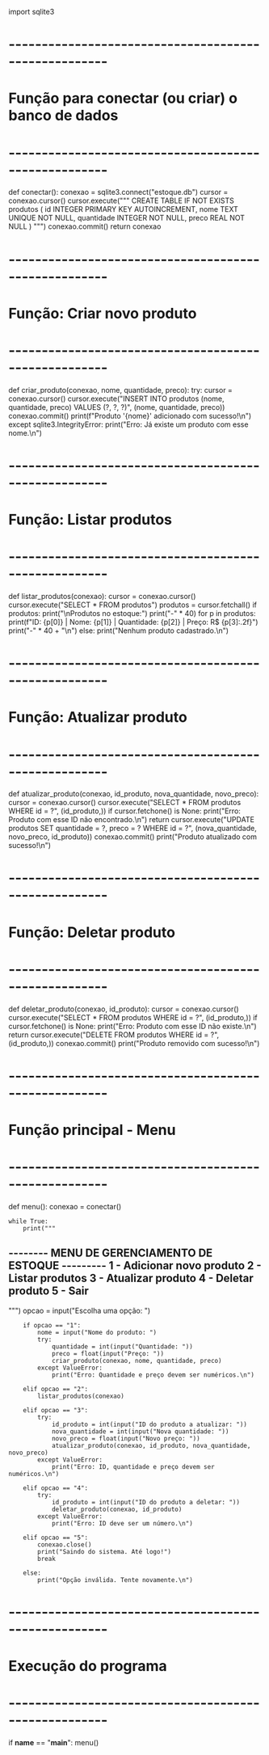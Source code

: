 
import sqlite3

# -----------------------------------------------------
# Função para conectar (ou criar) o banco de dados
# -----------------------------------------------------
def conectar():
    conexao = sqlite3.connect("estoque.db")
    cursor = conexao.cursor()
    cursor.execute("""
        CREATE TABLE IF NOT EXISTS produtos (
            id INTEGER PRIMARY KEY AUTOINCREMENT,
            nome TEXT UNIQUE NOT NULL,
            quantidade INTEGER NOT NULL,
            preco REAL NOT NULL
        )
    """)
    conexao.commit()
    return conexao

# -----------------------------------------------------
# Função: Criar novo produto
# -----------------------------------------------------
def criar_produto(conexao, nome, quantidade, preco):
    try:
        cursor = conexao.cursor()
        cursor.execute("INSERT INTO produtos (nome, quantidade, preco) VALUES (?, ?, ?)",
                       (nome, quantidade, preco))
        conexao.commit()
        print(f"Produto '{nome}' adicionado com sucesso!\n")
    except sqlite3.IntegrityError:
        print("Erro: Já existe um produto com esse nome.\n")

# -----------------------------------------------------
# Função: Listar produtos
# -----------------------------------------------------
def listar_produtos(conexao):
    cursor = conexao.cursor()
    cursor.execute("SELECT * FROM produtos")
    produtos = cursor.fetchall()
    if produtos:
        print("\nProdutos no estoque:")
        print("-" * 40)
        for p in produtos:
            print(f"ID: {p[0]} | Nome: {p[1]} | Quantidade: {p[2]} | Preço: R$ {p[3]:.2f}")
        print("-" * 40 + "\n")
    else:
        print("Nenhum produto cadastrado.\n")

# -----------------------------------------------------
# Função: Atualizar produto
# -----------------------------------------------------
def atualizar_produto(conexao, id_produto, nova_quantidade, novo_preco):
    cursor = conexao.cursor()
    cursor.execute("SELECT * FROM produtos WHERE id = ?", (id_produto,))
    if cursor.fetchone() is None:
        print("Erro: Produto com esse ID não encontrado.\n")
        return
    cursor.execute("UPDATE produtos SET quantidade = ?, preco = ? WHERE id = ?",
                   (nova_quantidade, novo_preco, id_produto))
    conexao.commit()
    print("Produto atualizado com sucesso!\n")

# -----------------------------------------------------
# Função: Deletar produto
# -----------------------------------------------------
def deletar_produto(conexao, id_produto):
    cursor = conexao.cursor()
    cursor.execute("SELECT * FROM produtos WHERE id = ?", (id_produto,))
    if cursor.fetchone() is None:
        print("Erro: Produto com esse ID não existe.\n")
        return
    cursor.execute("DELETE FROM produtos WHERE id = ?", (id_produto,))
    conexao.commit()
    print("Produto removido com sucesso!\n")

# -----------------------------------------------------
# Função principal - Menu
# -----------------------------------------------------
def menu():
    conexao = conectar()

    while True:
        print("""
-------- MENU DE GERENCIAMENTO DE ESTOQUE ---------
1 - Adicionar novo produto
2 - Listar produtos
3 - Atualizar produto
4 - Deletar produto
5 - Sair
----------------------------------------------------
""")
        opcao = input("Escolha uma opção: ")

        if opcao == "1":
            nome = input("Nome do produto: ")
            try:
                quantidade = int(input("Quantidade: "))
                preco = float(input("Preço: "))
                criar_produto(conexao, nome, quantidade, preco)
            except ValueError:
                print("Erro: Quantidade e preço devem ser numéricos.\n")

        elif opcao == "2":
            listar_produtos(conexao)

        elif opcao == "3":
            try:
                id_produto = int(input("ID do produto a atualizar: "))
                nova_quantidade = int(input("Nova quantidade: "))
                novo_preco = float(input("Novo preço: "))
                atualizar_produto(conexao, id_produto, nova_quantidade, novo_preco)
            except ValueError:
                print("Erro: ID, quantidade e preço devem ser numéricos.\n")

        elif opcao == "4":
            try:
                id_produto = int(input("ID do produto a deletar: "))
                deletar_produto(conexao, id_produto)
            except ValueError:
                print("Erro: ID deve ser um número.\n")

        elif opcao == "5":
            conexao.close()
            print("Saindo do sistema. Até logo!")
            break

        else:
            print("Opção inválida. Tente novamente.\n")


# -----------------------------------------------------
# Execução do programa
# -----------------------------------------------------
if __name__ == "__main__":
    menu()
